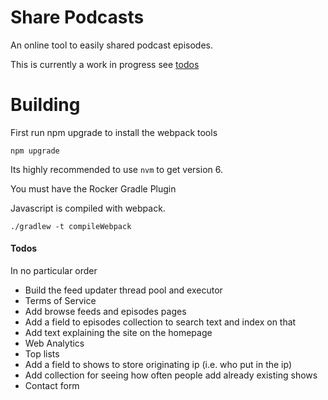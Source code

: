 # Share Podcasts

An online tool to easily shared podcast episodes.

This is currently a work in progress see [todos](#todos)

# Building
First run npm upgrade to  install the webpack tools

    npm upgrade

Its highly recommended to use `nvm` to get version 6.

You must have the Rocker Gradle Plugin

Javascript is compiled with webpack.

    ./gradlew -t compileWebpack


#### Todos

In no particular order

 - Build the feed updater thread pool and executor
 - Terms of Service
 - Add browse feeds and episodes pages
 - Add a field to episodes collection to search text and index on that
 - Add text explaining the site on the homepage
 - Web Analytics
 - Top lists
 - Add a field to shows to store originating ip (i.e. who put in the ip)
 - Add collection for seeing how often people add already existing shows
 - Contact form
